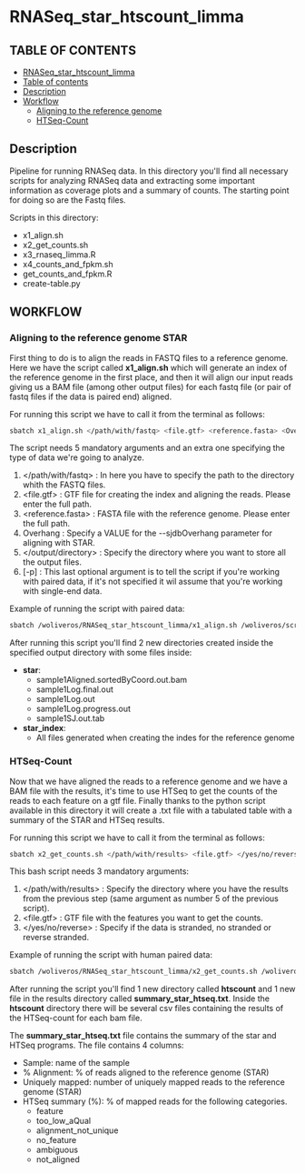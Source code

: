 # RNASeq_star_htscount_limma


## **TABLE OF CONTENTS**

<!-- TOC depthFrom:1 depthTo:6 withLinks:1 updateOnSave:1 orderedList:0 -->
- [RNASeq_star_htscount_limma](#rnaseq_star_htscount_limma)
- [Table of contents](#table-of-contents)
- [Description](#description)
- [Workflow](#workflow)
   - [Aligning to the reference genome](#aligning-to-the-reference-genome-star)
   - [HTSeq-Count](#htseq-count)
  

  
<!-- /TOC -->

## Description

Pipeline for running RNASeq data. In this directory you'll find all necessary scripts for analyzing RNASeq data and extracting some important information as coverage plots and a summary of counts. The starting point for doing so are the Fastq files. 

Scripts in this directory: 
* x1_align.sh
* x2_get_counts.sh
* x3_rnaseq_limma.R
* x4_counts_and_fpkm.sh
* get_counts_and_fpkm.R
* create-table.py

## WORKFLOW

### Aligning to the reference genome STAR
First thing to do is to align the reads in FASTQ files to a reference genome. Here we have the script called **x1_align.sh** which will generate an index of the reference genome in the first place, and then it will align our input reads giving us a BAM file (among other output files) for each fastq file (or pair of fastq files if the data is paired end) aligned. 

For running this script we have to call it from the terminal as follows: 
```bash
sbatch x1_align.sh </path/with/fastq> <file.gtf> <reference.fasta> <Overhang> </output/directory> [-p]
```
The script needs 5 mandatory arguments and an extra one specifying the type of data we're going to analyze. 

1. </path/with/fastq> : In here you have to specify the path to the directory whith the FASTQ files. 
2. <file.gtf> : GTF file for creating the index and aligning the reads. Please enter the full path. 
3. <reference.fasta> : FASTA file with the reference genome. Please enter the full path. 
4. Overhang : Specify a VALUE for the --sjdbOverhang parameter for aligning with STAR.
5. </output/directory> : Specify the directory where you want to store all the output files. 
6. \[-p] : This last optional argument is to tell the script if you're working with paired data, if it's not specified it wil assume that you're working with single-end data.  

Example of running the script with paired data: 
```bash 
sbatch /woliveros/RNASeq_star_htscount_limma/x1_align.sh /woliveros/scratch/Test_RNASeq /woliveros/scratch/Test_RNASeq/Schizosaccharomyces_pombe.ASM294v2.39.gtf /woliveros/scratch/Test_RNASeq/Schizosaccharomyces_pombe.ASM294v2.dna.toplevel.fa 49 /woliveros/scratch/Test_RNASeq/results2 -p
```
After running this script you'll find 2 new directories created inside the specified output directory with some files inside: 
* **star**:
  * sample1Aligned.sortedByCoord.out.bam
  * sample1Log.final.out
  * sample1Log.out
  * sample1Log.progress.out
  * sample1SJ.out.tab
* **star_index**:
  * All files generated when creating the indes for the reference genome

### HTSeq-Count 
Now that we have aligned the reads to a reference genome and we have a BAM file with the results, it's time to use HTSeq to get the counts of the reads to each feature on a gtf file. Finally thanks to the python script available in this directory it will create a .txt file with a tabulated table with a summary of the STAR and HTSeq results. 

For running this script we have to call it from the terminal as follows: 
```bash 
sbatch x2_get_counts.sh </path/with/results> <file.gtf> </yes/no/reverse>
```
This bash script needs 3 mandatory arguments: 

1. </path/with/results> : Specify the directory where you have the results from the previous step (same argument as number 5 of the previous script). 
2. <file.gtf> : GTF file with the features you want to get the counts. 
3. </yes/no/reverse> : Specify if the data is stranded, no stranded or reverse stranded. 

Example of running the script with human paired data: 
```bash
sbatch /woliveros/RNASeq_star_htscount_limma/x2_get_counts.sh /woliveros/paired-end/results2/ /woliveros/Genomes/hsapiens_hg38-GRCh38_ensembl/Homo_sapiens.GRCh38.89.gtf yes
```
After running the script you'll find 1 new directory called **htscount** and 1 new file in the results directory called **summary_star_htseq.txt**. Inside the **htscount** directory there will be several csv files containing the results of the HTSeq-count for each bam file. 

The **summary_star_htseq.txt** file contains the summary of the star and HTSeq programs. The file contains 4 columns:    
* Sample: name of the sample 	 
* % Alignment: % of reads aligned to the reference genome (STAR)     
* Uniquely mapped: number of uniquely mapped reads to the reference genome (STAR)	   
* HTSeq summary (%): % of mapped reads for the following categories.
   * feature
   * too_low_aQual
   * alignment_not_unique
   * no_feature
   * ambiguous
   * not_aligned

